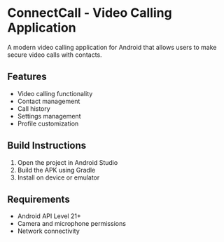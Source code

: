# ConnectCall - Video Calling Application

A modern video calling application for Android that allows users to make secure video calls with contacts.

## Features
- Video calling functionality
- Contact management
- Call history
- Settings management
- Profile customization

## Build Instructions
1. Open the project in Android Studio
2. Build the APK using Gradle
3. Install on device or emulator

## Requirements
- Android API Level 21+
- Camera and microphone permissions
- Network connectivity
